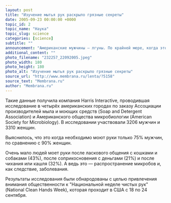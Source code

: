```yaml
---
layout: post
title: "Изучение мытья рук раскрыло грязные секреты"
date: 2005-09-23 00:00:00 +0000
topic_id: 2
topic_name: "Наука"
topic_slug: science
categories: [science]
subtitle: ""
announcement: "Американские мужчины — лгуны. По крайней мере, когда это касается мытья рук: в ходе масштабного опроса 91% респондентов утверждал, что всегда моет руки после посещения туалета, тогда как наблюдения в уборных показали, что так поступают только 83%."
additional_content: ""
photo_filename: "232257_22092005.jpeg"
photo_width: 180
photo_height: 180
photo_alt: "Изучение мытья рук раскрыло грязные секреты"
source_url: "http://www.membrana.ru/lenta/?5158"
source_text: "Membrana.ru"
author: "Membrana.ru"
---
```

Такие данные получила компания Harris Interactive, проводившая исследование в четырёх американских городах по заказу Ассоциации производителей мыла и моющих средств (Soap and Detergent Association) и Американского общества микробиологии (American Society for Microbiology). В исследовании участвовали 3206 мужчин и 3310 женщин.

Выяснилось, что это когда необходимо моют руки только 75% мужчин, по сравнению с 90% женщин.

Очень мало людей моет руки после ласкового общения с кошками и собаками (43%), после соприкосновения с деньгами (21%) и после чихания или кашля (32%). А ведь это — распространение микробов и, как следствие, заболевания.

Результаты исследования были обнародованы с целью привлечения внимания общественности к "Национальной неделе чистых рук" (National Clean Hands Week), которая проходит в США с 18 по 24 сентября.
